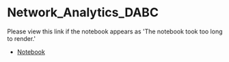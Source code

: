# Network_Analytics_DABC

Please view this link if the notebook appears as 'The notebook took too long to render.' 
- [Notebook](https://nbviewer.org/github/xz2623/Network_Analytics_DABC/blob/main/1.%20Travel%20Recommender%20using%20Community%20detection%20-%20Nuja%20%26%20Tracy-checkpoint.ipynb)
